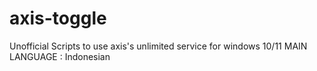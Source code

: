 # axis-toggle
Unofficial Scripts to use axis's unlimited service for windows 10/11
MAIN LANGUAGE : Indonesian 
